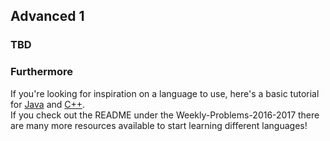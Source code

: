 ## Advanced 1

### TBD


### Furthermore
If you're looking for inspiration on a language to use, here's a basic tutorial for [Java](http://www.codeproject.com/Articles/2853/Java-Basics-Input-and-Output) and
[C++](http://www.cplusplus.com/doc/tutorial/basic_io/).<br>
If you check out the README under the Weekly-Problems-2016-2017 there are many more resources available to start
learning different languages!

